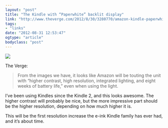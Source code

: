 ```yaml
---
layout: "post"
title: "The Kindle with “Paperwhite” backlit display"
link: "http://www.theverge.com/2012/8/30/3280770/amazon-kindle-paperwhite-display"
tags: 
- "links"
date: "2012-08-31 12:53:47"
ogtype: "article"
bodyclass: "post"
---
```


![](http://cdn.rogerstringer.com/media/paperwhite.jpg)

The Verge:

> From the images we have, it looks like Amazon will be touting the unit with “higher contrast, high resolution, integrated lighting, and eight weeks of battery life,” even when using the light.

I’ve been using Kindles since the Kindle 2, and this looks awesome. The higher contrast will probably be nice, but the more impressive part should be the higher resolution, depending on how much higher it is.

This will be the first resolution increase the e-ink Kindle family has ever had, and it’s about time.
